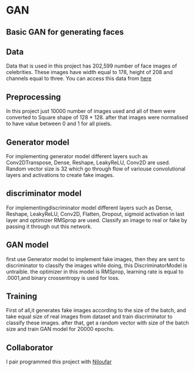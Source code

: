 # GAN
## Basic GAN for generating faces

## Data
Data that is used in this project has 202,599 number of face images of celebrities. These images have width equal to 178, height of 208 and channels equal to three. You can access this data from [here](https://www.kaggle.com/datasets/jessicali9530/celeba-dataset)

## Preprocessing
In this project just 10000 number of images used and all of them were converted to Square shape of 128 * 128. after that images were normalised to have value between 0 and 1 for all pixels.

## Generator model
For implementing generator model different layers such as Conv2DTranspose, Dense, Reshape, LeakyReLU, Conv2D are used. Random vector size is 32 which go through flow of variouse convolutional layers and activations to create fake images.

## discriminator model
For implementingdiscriminator model different layers such as  Dense, Reshape, LeakyReLU, Conv2D, Flatten, Dropout, sigmoid activation in last layer and optimizer RMSprop are used. 
Classify an image to real or fake by passing it through out this network.
## GAN model
first use Generator model to implement fake images, then they are sent to discriminator to classify the images while doing, this DiscriminatorModel is untraible. the optimizer in this model is  RMSprop, learning rate is equal to .0001,and binary crossentropy is used for loss.

## Training
First of all,it  generates fake images according to the size of the batch, and take equal size of real images from dataset and train discriminator to classify these images. after that, get a random vector with size of the batch size and train GAN model for 20000 epochs.

## Collaborator
I pair programmed this project with [Niloufar](https://github.com/niloufar79)